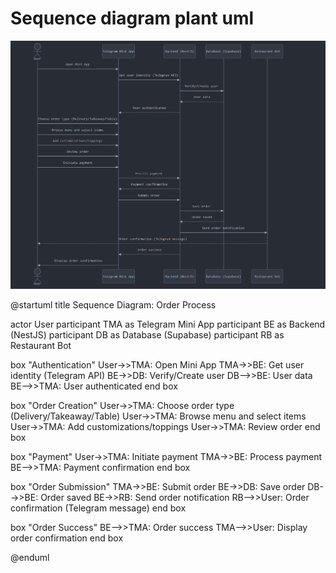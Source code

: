 # Sequence diagram plant uml

<img src="../assets/orders.png" alt="carl">

@startuml
title Sequence Diagram: Order Process

actor User
participant TMA as Telegram Mini App
participant BE as Backend (NestJS)
participant DB as Database (Supabase)
participant RB as Restaurant Bot

box "Authentication"
  User->>TMA: Open Mini App
  TMA->>BE: Get user identity (Telegram API)
  BE->>DB: Verify/Create user
  DB-->>BE: User data
  BE-->>TMA: User authenticated
end box

box "Order Creation"
  User->>TMA: Choose order type (Delivery/Takeaway/Table)
  User->>TMA: Browse menu and select items
  User->>TMA: Add customizations/toppings
  User->>TMA: Review order
end box

box "Payment"
  User->>TMA: Initiate payment
  TMA->>BE: Process payment
  BE-->>TMA: Payment confirmation
end box

box "Order Submission"
  TMA->>BE: Submit order
  BE->>DB: Save order
  DB-->>BE: Order saved
  BE->>RB: Send order notification
  RB-->>User: Order confirmation (Telegram message)
end box

box "Order Success"
  BE-->>TMA: Order success
  TMA-->>User: Display order confirmation
end box

@enduml